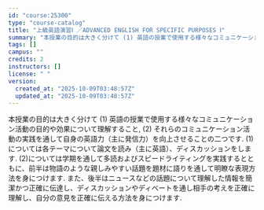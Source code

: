 ```yaml
---
id: "course:25300"
type: "course-catalog"
title: "上級英語演習Ⅰ ／ADVANCED ENGLISH FOR SPECIFIC PURPOSES Ⅰ"
summary: "本授業の目的は大きく分けて (1) 英語の授業で使用する様々なコミュニケーション活動の目的や効果について理解すること, (2) それらのコミュニケーション活動の実践を通して自身の英語力（主に発信力）を向上させることの二つです. (1)につい…"
tags: []
campus: ""
credits: 2
instructors: []
license: " "
version:
  created_at: "2025-10-09T03:48:57Z"
  updated_at: "2025-10-09T03:48:57Z"
---
```


本授業の目的は大きく分けて (1) 英語の授業で使用する様々なコミュニケーション活動の目的や効果について理解すること, (2) それらのコミュニケーション活動の実践を通して自身の英語力（主に発信力）を向上させることの二つです. (1)については各テーマについて論文を読み（主に英語）、ディスカッションをします. (2)については学期を通して多読およびスピードライティングを実践するとともに、前半は物語のような親しみやすい話題を題材に語りを通して明瞭な表現方法を身につけます. また、後半はニュースなどの話題について理解した情報を簡潔かつ正確に伝達し、ディスカッションやディベートを通し相手の考えを正確に理解し、自分の意見を正確に伝える方法を身につけます.
